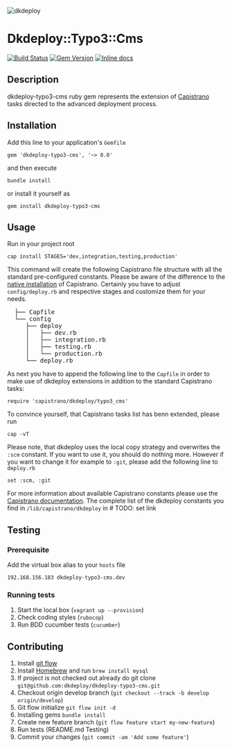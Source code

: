![dkdeploy](assets/dkdeploy-logo.png)

# Dkdeploy::Typo3::Cms

[![Build Status](https://travis-ci.org/dkdeploy/dkdeploy-typo3-cms.svg?branch=master)](https://travis-ci.org/dkdeploy/dkdeploy-typo3-cms)
[![Gem Version](https://badge.fury.io/rb/dkdeploy-typo3-cms.svg)](https://badge.fury.io/rb/dkdeploy-typo3-cms) [![Inline docs](http://inch-ci.org/github/dkdeploy/dkdeploy-typo3-cms.svg?branch=develop)](http://inch-ci.org/github/dkdeploy/dkdeploy-typo3-cms)

## Description

dkdeploy-typo3-cms ruby gem represents the extension of [Capistrano](http://capistranorb.com/) tasks directed to the advanced deployment process.

## Installation

Add this line to your application's `Gemfile`

	gem 'dkdeploy-typo3-cms', '~> 8.0'

and then execute

	bundle install

or install it yourself as

	gem install dkdeploy-typo3-cms

## Usage

Run in your project root

	cap install STAGES='dev,integration,testing,production'

This command will create the following Capistrano file structure with all the standard pre-configured constants.
Please be aware of the difference to the [native installation](http://capistranorb.com/documentation/getting-started/preparing-your-application/) of Capistrano.
Certainly you have to adjust `config/deploy.rb` and respective stages and customize them for your needs.

<pre>
  ├── Capfile
  └── config
     ├── deploy
     │   ├── dev.rb
     │   ├── integration.rb
     │   ├── testing.rb
     │   └── production.rb
     └── deploy.rb
</pre>

As next you have to append the following line to the `Capfile` in order to make use of dkdeploy extensions in addition to the standard Capistrano tasks:

	require 'capistrano/dkdeploy/typo3_cms'

To convince yourself, that Capistrano tasks list has benn extended, please run

	cap -vT

Please note, that dkdeploy uses the local copy strategy and overwrites the `:scm` constant. If you want to use it,
you should do nothing more. However if you want to change it for example to `:git`, please add the following line to `deploy.rb`

	set :scm, :git

For more information about available Capistrano constants please use the [Capistrano documentation](http://capistranorb.com/documentation/getting-started/preparing-your-application/).
The complete list of the dkdeploy constants you find in `/lib/capistrano/dkdeploy` in # TODO: set link

## Testing

### Prerequisite

Add the virtual box alias to your `hosts` file

	192.168.156.183 dkdeploy-typo3-cms.dev

### Running tests

1. Start the local box (`vagrant up --provision`)
2. Check coding styles (`rubocop`)
3. Run BDD cucumber tests (`cucumber`)

## Contributing

1. Install [git flow](https://github.com/nvie/gitflow)
2. Install [Homebrew](http://brew.sh/) and run `brew install mysql`
3. If project is not checked out already do git clone `git@github.com:dkdeploy/dkdeploy-typo3-cms.git`
4. Checkout origin develop branch (`git checkout --track -b develop origin/develop`)
5. Git flow initialize `git flow init -d`
6. Installing gems `bundle install`
7. Create new feature branch (`git flow feature start my-new-feature`)
8. Run tests (README.md Testing)
9. Commit your changes (`git commit -am 'Add some feature'`)
